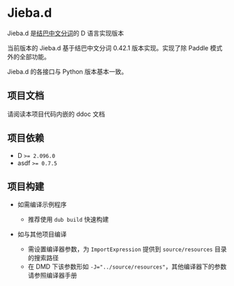 Jieba.d
========
Jieba.d 是[结巴中文分词](https://github.com/fxsjy/jieba)的 D 语言实现版本

当前版本的 Jieba.d 基于结巴中文分词 0.42.1 版本实现。实现了除 Paddle 模式外的全部功能。

Jieba.d 的各接口与 Python 版本基本一致。

## 项目文档

请阅读本项目代码内嵌的 ddoc 文档

项目依赖
--------
- D `>= 2.096.0`
- asdf `>= 0.7.5`

## 项目构建

- 如需编译示例程序
  - 推荐使用 `dub build` 快速构建

- 如与其他项目编译
  - 需设置编译器参数，为 `ImportExpression` 提供到 `source/resources` 目录的搜索路径
  - 在 DMD 下该参数形如 `-J="../source/resources"`，其他编译器下的参数请参照编译器手册

